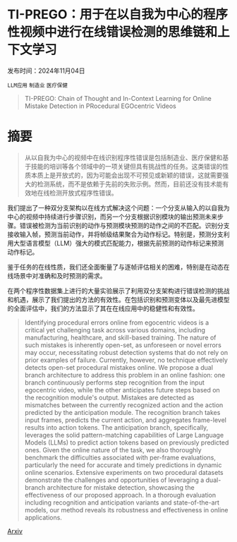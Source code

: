 # TI-PREGO：用于在以自我为中心的程序性视频中进行在线错误检测的思维链和上下文学习

发布时间：2024年11月04日

`LLM应用` `制造业` `医疗保健`

> TI-PREGO: Chain of Thought and In-Context Learning for Online Mistake Detection in PRocedural EGOcentric Videos

# 摘要

> 从以自我为中心的视频中在线识别程序性错误是包括制造业、医疗保健和基于技能的培训等各个领域中的一项关键但具有挑战性的任务。这类错误的性质本质上是开放式的，因为可能会出现不可预见或新颖的错误，这就需要强大的检测系统，而不是依赖于先前的失败示例。然而，目前还没有技术能有效地在线检测开放式程序性错误。

我们提出了一种双分支架构以在线方式解决这个问题：一个分支从输入的以自我为中心的视频中持续进行步骤识别，而另一个分支根据识别模块的输出预测未来步骤。错误被检测为当前识别的动作与预测模块预测的动作之间的不匹配。识别分支接收输入帧，预测当前动作，并将帧级结果聚合为动作标记。特别是，预测分支利用大型语言模型（LLM）强大的模式匹配能力，根据先前预测的动作标记来预测动作标记。

鉴于任务的在线性质，我们还全面衡量了与逐帧评估相关的困难，特别是在动态在线场景中对准确和及时预测的需求。

在两个程序性数据集上进行的大量实验展示了利用双分支架构进行错误检测的挑战和机遇，展示了我们提出的方法的有效性。在包括识别和预测变体以及最先进模型的全面评估中，我们的方法显示了其在在线应用中的稳健性和有效性。

> Identifying procedural errors online from egocentric videos is a critical yet challenging task across various domains, including manufacturing, healthcare, and skill-based training. The nature of such mistakes is inherently open-set, as unforeseen or novel errors may occur, necessitating robust detection systems that do not rely on prior examples of failure. Currently, however, no technique effectively detects open-set procedural mistakes online.
  We propose a dual branch architecture to address this problem in an online fashion: one branch continuously performs step recognition from the input egocentric video, while the other anticipates future steps based on the recognition module's output. Mistakes are detected as mismatches between the currently recognized action and the action predicted by the anticipation module. The recognition branch takes input frames, predicts the current action, and aggregates frame-level results into action tokens. The anticipation branch, specifically, leverages the solid pattern-matching capabilities of Large Language Models (LLMs) to predict action tokens based on previously predicted ones.
  Given the online nature of the task, we also thoroughly benchmark the difficulties associated with per-frame evaluations, particularly the need for accurate and timely predictions in dynamic online scenarios.
  Extensive experiments on two procedural datasets demonstrate the challenges and opportunities of leveraging a dual-branch architecture for mistake detection, showcasing the effectiveness of our proposed approach. In a thorough evaluation including recognition and anticipation variants and state-of-the-art models, our method reveals its robustness and effectiveness in online applications.

[Arxiv](https://arxiv.org/abs/2411.02570)